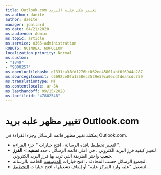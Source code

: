 ```yaml
---
title: Outlook.com تغيير شكل علبه البريد
ms.author: daeite
author: daeite
manager: joallard
ms.date: 04/21/2020
ms.audience: Admin
ms.topic: article
ms.service: o365-administration
ROBOTS: NOINDEX, NOFOLLOW
localization_priority: Normal
ms.custom:
- "1849"
- "9000257"
ms.openlocfilehash: d1331ca38fd1276bc062ee45801abf6f6944a287
ms.sourcegitcommit: c6692ce0fa1358ec3529e59ca0ecdfdea4cdc759
ms.translationtype: MT
ms.contentlocale: ar-SA
ms.lasthandoff: 09/15/2020
ms.locfileid: "47802548"
---
```

# <a name="change-the-look-of-your-outlookcom-mailbox"></a>تغيير مظهر علبه بريد Outlook.com

يمكنك تغيير مظهر قائمه الرسائل وجزء القراءة في Outlook.com.

- لتغيير تخطيط نافذه الرسالة ، افتح خيارات " [جزء القراءة](https://outlook.live.com/mail/options/mail/layout/readingPane) ".
- لتغيير كيفيه فرز البريد الكتروني ، في اعلي قائمه الرسائل ، حدد **تصفيه**  >  **الفرز حسب** واختر الطريقة التي تريد بها فرز البريد الكتروني.
- لتجميع الرسائل حسب المحادثة ، افتح خيارات [المؤسسة](https://outlook.live.com/mail/options/mail/layout/conversations) الخاصة بالرسالة.
- لتشغيل "علبه وارد المركز عليه" أو إيقاف تشغيلها ، افتح خيارات [التخطيط](https://outlook.live.com/mail/options/mail/layout/focused) .